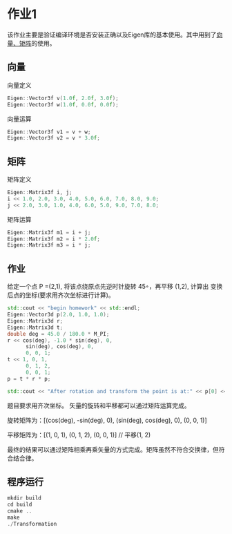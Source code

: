 # 作业1

该作业主要是验证编译环境是否安装正确以及Eigen库的基本使用。其中用到了[向量、矩阵](https://eigen.tuxfamily.org/dox/group__TutorialMatrixArithmetic.html)的使用。

## 向量

向量定义

```c++
Eigen::Vector3f v(1.0f, 2.0f, 3.0f);
Eigen::Vector3f w(1.0f, 0.0f, 0.0f);
```

向量运算

```c++
Eigen::Vector3f v1 = v + w;
Eigen::Vector3f v2 = v * 3.0f;
```

## 矩阵

矩阵定义

```c++
Eigen::Matrix3f i, j;
i << 1.0, 2.0, 3.0, 4.0, 5.0, 6.0, 7.0, 8.0, 9.0;
j << 2.0, 3.0, 1.0, 4.0, 6.0, 5.0, 9.0, 7.0, 8.0;
```

矩阵运算

```c++
Eigen::Matrix3f m1 = i + j;
Eigen::Matrix3f m2 = i * 2.0f;
Eigen::Matrix3f m3 = i * j;
```

## 作业
给定一个点 P =(2,1), 将该点绕原点先逆时针旋转 45◦，再平移 (1,2), 计算出 变换后点的坐标(要求用齐次坐标进行计算)。

```c++
std::cout << "begin homework" << std::endl;
Eigen::Vector3d p(2.0, 1.0, 1.0);
Eigen::Matrix3d r;
Eigen::Matrix3d t;
double deg = 45.0 / 180.0 * M_PI;
r << cos(deg), -1.0 * sin(deg), 0,
      sin(deg), cos(deg), 0,
      0, 0, 1;
t << 1, 0, 1,
      0, 1, 2,
      0, 0, 1;
p = t * r * p;

std::cout << "After rotation and transform the point is at:" << p[0] << "," << p[1] << std::endl; 
```

题目要求用齐次坐标。 矢量的旋转和平移都可以通过矩阵运算完成。

旋转矩阵为：[(cos(deg), -sin(deg), 0), (sin(deg), cos(deg), 0), (0, 0, 1)]

平移矩阵为：[(1, 0, 1), (0, 1, 2), (0, 0, 1)] // 平移(1, 2)

最终的结果可以通过矩阵相乘再乘矢量的方式完成。矩阵虽然不符合交换律，但符合结合律。

## 程序运行

```c++
mkdir build
cd build
cmake ..
make
./Transformation
```